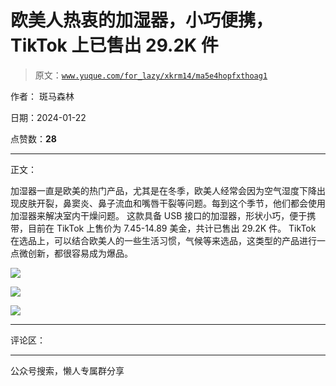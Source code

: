 # 欧美人热衷的加湿器，小巧便携，TikTok 上已售出 29.2K 件

> 原文：[`www.yuque.com/for_lazy/xkrm14/ma5e4hopfxthoag1`](https://www.yuque.com/for_lazy/xkrm14/ma5e4hopfxthoag1)

作者： 斑马森林

日期：2024-01-22

点赞数：**28**

* * *

正文：

加湿器一直是欧美的热门产品，尤其是在冬季，欧美人经常会因为空气湿度下降出现皮肤开裂，鼻窦炎、鼻子流血和嘴唇干裂等问题。每到这个季节，他们都会使用加湿器来解决室内干燥问题。
这款具备 USB 接口的加湿器，形状小巧，便于携带，目前在 TikTok 上售价为 7.45-14.89 美金，共计已售出 29.2K 件。
TikTok 在选品上，可以结合欧美人的一些生活习惯，气候等来选品，这类型的产品进行一点微创新，都很容易成为爆品。

![](img/b09e7af204e49e6d0d4c9ba3dc6abb8e.png)

![](img/a1ec5d6495195be860d45c9e35f4d38d.png)

![](img/8cfa005745f85681b8b05fd5d5ea1057.png)

* * *

评论区：

* * *

公众号搜索，懒人专属群分享